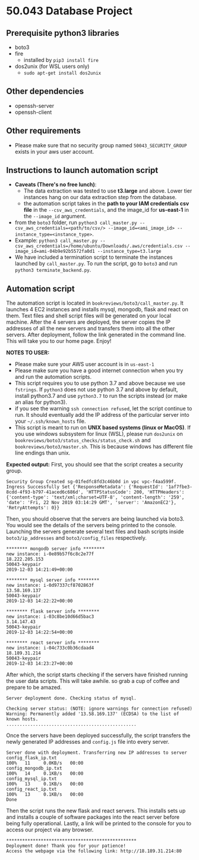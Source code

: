 # 50.043 Database Project

## Prerequisite python3 libraries
* boto3
* fire
    * installed by `pip3 install fire`
* dos2unix (for WSL users only)
    * `sudo apt-get install dos2unix`

## Other dependencies
* openssh-server
* openssh-client

## Other requirements
* Please make sure that no security group named `50043_SECURITY_GROUP` exists in your aws user account.

## Instructions to launch automation script
* **Caveats (There's no free lunch)**: 
    * The data extraction was tested to use **t3.large** and above. Lower tier instances hang on our data extraction step from the database.
    * the automation script takes in the **path to your IAM credentials csv file** in the `--csv_aws_credentials`, and the image_id for **us-east-1** in the `--image_id` argument.
* from the `boto3` folder, run `python3 call_master.py --csv_aws_credentials=<path/to/csv/> --image_id=<ami_image_id> --instance_type=<instance_type>`.
* Example: `python3 call_master.py --csv_aws_credentials=/home/ubuntu/Downloads/.aws/credentials.csv --image_id=ami-04b9e92b5572fa0d1 --instance_type=t3.large`
* We have included a termination script to terminate the instances launched by `call_master.py`. To run the script, go to `boto3` and run `python3 terminate_backend.py`.

## Automation script
The automation script is located in `bookreviews/boto3/call_master.py`. It launches 4 EC2 instances and installs mysql, mongodb, flask and react on them. Text files and shell script files will be generated on your local machine. After the 4 servers are deployed, the server copies the IP addresses of all the new servers and transfers them into all the other servers. After deployment, follow the link generated in the command line. This will take you to our home page. Enjoy!

**NOTES TO USER:**
* Please make sure your AWS user account is in `us-east-1`
* Please make sure you have a good internet connection when you try and run the automation scripts.
* This script requires you to use python 3.7 and above because we use `fstrings`. If `python3` does not use python 3.7 and above by default, install python3.7 and use `python3.7` to run the scripts instead (or make an alias for python3).
* if you see the warning `ssh connection refused`, let the script continue to run. It should eventually add the IP address of the particular server into your `~/.ssh/known_hosts` file.
* This script is meant to run on **UNIX based systems (linux or MacOS)**. If you use windows subsystem for linux (WSL), please run `dos2unix` on `bookreviews/boto3/status_checks/status_check.sh` and `bookreviews/boto3/master.sh`. This is because windows has different file line endings than unix.

**Expected output:**
First, you should see that the script creates a security group.

```
Security Group Created sg-01fedfc8fd3c46b0d in vpc vpc-f4aa599f.
Ingress Successfully Set {'ResponseMetadata': {'RequestId': '1af7fbe3-8cdd-4f93-b797-41aced6c686d', 'HTTPStatusCode': 200, 'HTTPHeaders': {'content-type': 'text/xml;charset=UTF-8', 'content-length': '259', 'date': 'Fri, 22 Nov 2019 03:14:29 GMT', 'server': 'AmazonEC2'}, 'RetryAttempts': 0}}
```
Then, you should observe that the servers are being launched via boto3. You would see the details of the servers being printed to the console. Launching the servers generate several text files and bash scripts inside `boto3/ip_addresses` and `boto3/config_files` respectively.
```
******** mongodb server info ********
new instance: i-0e89b57f6c8c2e77f
18.222.205.153
50043-keypair
2019-12-03 14:21:49+00:00

******** mysql server info ********
new instance: i-0d97337cf8702863f
13.58.169.137
50043-keypair
2019-12-03 14:22:22+00:00

******** flask server info ********
new instance: i-03c8be10d66d5bac3
3.14.147.43
50043-keypair
2019-12-03 14:22:54+00:00

******** react server info ********
new instance: i-04c733c0b36cdaad4
18.189.31.214
50043-keypair
2019-12-03 14:23:27+00:00
```
After which, the script starts checking if the servers have finished running the user data scripts. This will take awhile. so grab a cup of coffee and prepare to be amazed.
```
Server deployment done. Checking status of mysql.

Checking server status: (NOTE: ignore warnings for connection refused)
Warning: Permanently added '13.58.169.137' (ECDSA) to the list of known hosts.
.................................................
```
Once the servers have been deployed successfully, the script transfers the newly generated IP addresses and `config.js` file into every server.
```
Server done with deployment. Transferring new IP addresses to server
config_flask_ip.txt                                                                                                                                                                              100%   11     0.0KB/s   00:00    
config_mongodb_ip.txt                                                                                                                                                                            100%   14     0.1KB/s   00:00    
config_mysql_ip.txt                                                                                                                                                                              100%   13     0.1KB/s   00:00    
config_react_ip.txt                                                                                                                                                                              100%   13     0.1KB/s   00:00    
Done
```
Then the script runs the new flask and react servers. This installs sets up and installs a couple of software packages into the react server before being fully operational. Lastly, a link will be printed to the console for you to access our project via any browser.
```
*************************************************
Deployment done! Thank you for your patience! 
Access the webpage via the following link: http://18.189.31.214:80
```
